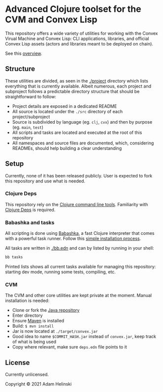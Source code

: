 # Advanced Clojure toolset for the CVM and Convex Lisp

This repository offers a wide variety of utilities for working with the Convex Virual Machine and Convex Lisp: CLI applications,
libraries, and official Convex Lisp assets (actors and libraries meant to be deployed on chain).

See this [overview](./project).


## Structure

These utilities are divided, as seen in the [./project](./project) directory which lists everything that is currently
available. Albeit numerous, each project and subproject follows a predictable directory structure that should be straightforward
to follow:

- Project details are exposed in a dedicated README
- All source is located under the `./src` directory of each project/subproject
- Source is subdivided by language (eg. `clj`, `cvx`) and then by purpose (eg. `main`, `test`)
- All scripts and tasks are located and executed at the root of this repository
- All namespaces and source files are documented, which, considering READMEs, should help building a clear understanding


## Setup

Currently, none of it has been released publicly. User is expected to fork this repository and use what is needed.


### Clojure Deps

This repository rely on the [Clojure command line tools](https://clojure.org/guides/getting_started). Familiarity with
[Clojure Deps](https://clojure.org/guides/deps_and_cli) is required.


### Babashka and tasks

All scripting is done using [Babashka](https://book.babashka.org/), a fast Clojure interpreter that comes with a powerful task runner.
Follow this [simple installation process](https://book.babashka.org/#_installation).

All tasks are written in [./bb.edn](./bb.edn) and can by listed by running in your shell:

```bash
bb tasks
```

Printed lists shows all current tasks available for managing this repository: starting dev mode, running some tests, compiling, etc.


### CVM

The CVM and other core utilities are kept private at the moment. Manual installation is needed:

- Clone or fork the [Java repository](https://github.com/Convex-Dev/convex)
- Enter directory
- Ensure [Maven](https://maven.apache.org/) is installed
- Build: `$ mvn install`
- Jar is now located at `./target/convex.jar`
- Good idea to name `$COMMIT_HASH.jar` instead of `convex.jar`, keep track of what is being used
- Copy where relevant, make sure `deps.edn` file points to it


## License

Currently unlicensed.

Copyright © 2021 Adam Helinski
